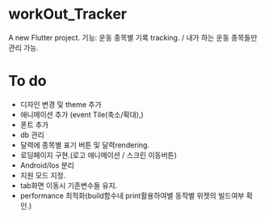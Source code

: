 # workOut_Tracker

A new Flutter project.
기능: 운동 종목별 기록 tracking. / 내가 하는 운동 종목들만 관리 가능.


# To do    
- 디자인 변경 및 theme 추가   
- 애니메이션 추가  (event Tile(축소/확대),)    
- 폰트 추가      
- db 관리   
- 달력에 종목별 표기 버튼 및 달력rendering.   
- 로딩페이지 구현.(로고 애니메이션 / 스크린 이동버튼)    
- Android/Ios 분리    
- 지원 모드 지정.    
- tab화면 이동시 기존변수들 유지. 
- performance 최적화(build함수내 print활용하여별 동작별 위젯의 빌드여부 확인.)
